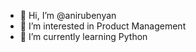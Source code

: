 - 👋 Hi, I’m @anirubenyan
- 👀 I’m interested in Product Management
- 🌱 I’m currently learning Python


<!---
anirubenyan/anirubenyan is a ✨ special ✨ repository because its `README.md` (this file) appears on your GitHub profile.
You can click the Preview link to take a look at your changes.
--->
